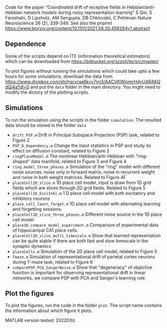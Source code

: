 Code for the paper "Coordinated drift of receptive fields in Hebbian/anti-Hebbian network models during noisy representation learning" S Qin, S Farashahi, D Lipshutz, AM Sengupta, DB Chklovskii, C Pehlevan Nature Neuroscience 26 (2), 339-349. See also the priprint https://www.biorxiv.org/content/10.1101/2021.08.30.458264v1.abstract

## Dependence
Some of the scripts depend on ITE (information theoretical estimators) which can be downloaded from https://bitbucket.org/szzoli/ite/src/master/

To plot figures without running the simulations which could take upto a few hours for some simulations, download the data from https://www.dropbox.com/sh/hgcxraa6kvv7jm3/AACVKWIomrHdyU46iMiQdQl4a?dl=0 and put the `data` folder in the main directory. You might need to modify the dictory of the plotting scripts.

## Simulations

To run the simulation using the scripts in the folder `simulation`. The resulted data should be stored in the folder `data` 

- `drift_PSP.m` Drift in Principal Subspace Projection (PSP) task, related to Figure 2 
- `PSP_D_Dependency.m` Change the input statistics in PSP and study  its effect on diffusion constant, related to Figure 2
- `ringPlaceModel.m` The nonlinear Hebbian/anti-Hebbian with "ring-shaped" data manifold, related to Figure 3 and Figure 4
- `ring_model_three_phases.m` Simulation of the "ring" model with different noise sources: noise only in forward matrix, noise in recurrent weight and noise in both weight matrices. Related to Figure 4F
- `placeCell1D_slice.m` 1D place cell model, input is draw from 1D grid fields which are slices through 2D grid fields. Related to Figure 5
- `placeCell1D_ExciInhi.m` 1 D place cell model with both excitatory and inhibitory neurons
- `place_cell_learn_forget.m` 1D place cell model with alternating learning and forgetting sessions.
- `placeCell1D_slice_three_phases.m` Different noise source in the 1D place cell model
- `place1D_compare_model_experiment.m` Comparison of experimental data of hippocampal CA1 place cells.
- `placeCell1D_slice_multi_timescale.m` Show that learned representation can be quite stable if there are both fast and slow timescale in the synaptic dynamics
- `placeCells.m` Simulation of the 2D place cell model, related to Figure 5
- `Tmaze.m` Simulation of representational drift of parietal cortex neurons during T-maze task, related to Figure 6
- `comparePSP_PCA_SangerNoise.m` Show that "degeneracy" of objective function is important for observing representational drift in linear networks, we compare PSP with PCA and Sanger's learning rule.



##  Plot the figures

To plot the figures, run the code in the folder `plot`. The script name contains the information about which figure it plots. 



MATLAB version tested: 20220(b)
